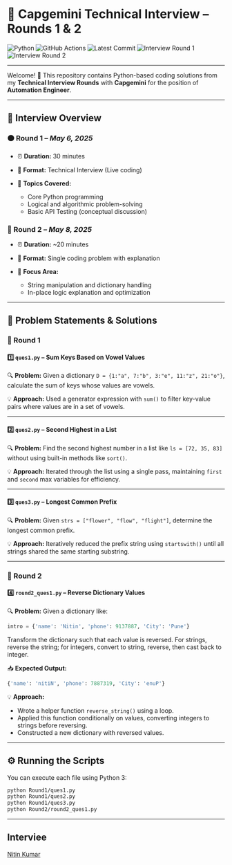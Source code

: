 # 💼 Capgemini Technical Interview – Rounds 1 & 2

![Python](https://img.shields.io/badge/Python-3.10-blue?logo=python&logoColor=white)
![GitHub Actions](https://img.shields.io/github/actions/workflow/status/nitinkumar30/Capgemini-AutomationEngineer-Interview/test.yml?label=GitHub%20Actions&logo=github)
![Latest Commit](https://img.shields.io/github/last-commit/nitinkumar30/Capgemini-AutomationEngineer-Interview?color=green)
![Interview Round 1](https://img.shields.io/badge/Interview-Round%201-orange)
![Interview Round 2](https://img.shields.io/badge/Interview-Round%202-orange)

---

Welcome! 👋
This repository contains Python-based coding solutions from my **Technical Interview Rounds** with **Capgemini** for the position of **Automation Engineer**.

---

## 🧠 Interview Overview

### 🟠 Round 1 – *May 6, 2025*

* ⏰ **Duration:** 30 minutes
* 🧪 **Format:** Technical Interview (Live coding)
* 💬 **Topics Covered:**

  * Core Python programming
  * Logical and algorithmic problem-solving
  * Basic API Testing (conceptual discussion)

### 🔵 Round 2 – *May 8, 2025*

* ⏰ **Duration:** \~20 minutes
* 🧪 **Format:** Single coding problem with explanation
* 💬 **Focus Area:**

  * String manipulation and dictionary handling
  * In-place logic explanation and optimization

---

## 📌 Problem Statements & Solutions

### 🔹 Round 1

#### 1️⃣ `ques1.py` – Sum Keys Based on Vowel Values

🔍 **Problem:**
Given a dictionary `D = {1:"a", 7:"b", 3:"e", 11:"z", 21:"o"}`, calculate the sum of keys whose values are vowels.

💡 **Approach:**
Used a generator expression with `sum()` to filter key-value pairs where values are in a set of vowels.

---

#### 2️⃣ `ques2.py` – Second Highest in a List

🔍 **Problem:**
Find the second highest number in a list like `ls = [72, 35, 83]` without using built-in methods like `sort()`.

💡 **Approach:**
Iterated through the list using a single pass, maintaining `first` and `second` max variables for efficiency.

---

#### 3️⃣ `ques3.py` – Longest Common Prefix

🔍 **Problem:**
Given `strs = ["flower", "flow", "flight"]`, determine the longest common prefix.

💡 **Approach:**
Iteratively reduced the prefix string using `startswith()` until all strings shared the same starting substring.

---

### 🔹 Round 2

#### 4️⃣ `round2_ques1.py` – Reverse Dictionary Values

🔍 **Problem:**
Given a dictionary like:

```python
intro = {'name': 'Nitin', 'phone': 9137887, 'City': 'Pune'}
```

Transform the dictionary such that each value is reversed. For strings, reverse the string; for integers, convert to string, reverse, then cast back to integer.

📥 **Expected Output:**

```python
{'name': 'nitiN', 'phone': 7887319, 'City': 'enuP'}
```

💡 **Approach:**

* Wrote a helper function `reverse_string()` using a loop.
* Applied this function conditionally on values, converting integers to strings before reversing.
* Constructed a new dictionary with reversed values.

---

## ⚙️ Running the Scripts

You can execute each file using Python 3:

```bash
python Round1/ques1.py
python Round1/ques2.py
python Round1/ques3.py
python Round2/round2_ques1.py
```

---

## Interviee

[Nitin Kumar](https://linkedin.com/in/nitin30kumar/)

